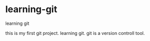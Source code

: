 # learning-git
learning git 

this is my first git project.
learning git.
git is a version controll tool.

